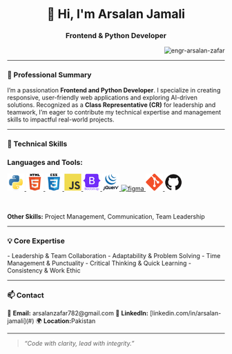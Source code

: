 <h1 align="center"> 👋 Hi, I'm Arsalan Jamali  </h1>
<h3 align="center">Frontend & Python Developer  </h3>
<div align="right">
  <img src="https://komarev.com/ghpvc/?username=engr-arsalan-zafar&label=Profile%20views&color=0e75b6&style=flat" height="25" width="130" alt="engr-arsalan-zafar" />
</div>

---

<h3>💼 Professional Summary  </h3>
I’m a passionation <strong>Frontend and Python Developer</strong>.  
I specialize in creating responsive, user-friendly web applications and exploring AI-driven solutions.  
Recognized as a <strong>Class Representative (CR)</strong> for leadership and teamwork, I’m eager to contribute my technical expertise and management skills to impactful real-world projects.  

---

<h3>🧠 Technical Skills  </h3>
<h3 align="left">Languages and Tools:</h3>

<p align="left">
  <!-- Python -->
  <a href="https://www.python.org" target="_blank" rel="noreferrer">
    <img src="https://raw.githubusercontent.com/devicons/devicon/master/icons/python/python-original.svg" alt="python" width="40" height="40"/>
  </a>

  <!-- HTML5 -->
  <a href="https://www.w3.org/html/" target="_blank" rel="noreferrer">
    <img src="https://raw.githubusercontent.com/devicons/devicon/master/icons/html5/html5-original-wordmark.svg" alt="html5" width="40" height="40"/>
  </a>

  <!-- CSS3 -->
  <a href="https://www.w3schools.com/css/" target="_blank" rel="noreferrer">
    <img src="https://raw.githubusercontent.com/devicons/devicon/master/icons/css3/css3-original-wordmark.svg" alt="css3" width="40" height="40"/>
  </a>

  <!-- JavaScript -->
  <a href="https://developer.mozilla.org/en-US/docs/Web/JavaScript" target="_blank" rel="noreferrer">
    <img src="https://raw.githubusercontent.com/devicons/devicon/master/icons/javascript/javascript-original.svg" alt="javascript" width="40" height="40"/>
  </a>

  <!-- Bootstrap -->
  <a href="https://getbootstrap.com" target="_blank" rel="noreferrer">
    <img src="https://raw.githubusercontent.com/devicons/devicon/master/icons/bootstrap/bootstrap-plain-wordmark.svg" alt="bootstrap" width="40" height="40"/>
  </a>

  <!-- jQuery -->
  <a href="https://jquery.com/" target="_blank" rel="noreferrer">
    <img src="https://raw.githubusercontent.com/devicons/devicon/master/icons/jquery/jquery-original-wordmark.svg" alt="jquery" width="40" height="40"/>
  </a>

  <!-- Figma -->
  <a href="https://www.figma.com/" target="_blank" rel="noreferrer">
    <img src="https://www.vectorlogo.zone/logos/figma/figma-icon.svg" alt="figma" width="40" height="40"/>
  </a>

  <!-- Git -->
  <a href="https://git-scm.com/" target="_blank" rel="noreferrer">
    <img src="https://raw.githubusercontent.com/devicons/devicon/master/icons/git/git-original.svg" alt="git" width="40" height="40"/>
  </a>

  <!-- GitHub -->
  <a href="https://github.com/" target="_blank" rel="noreferrer">
    <img src="https://raw.githubusercontent.com/devicons/devicon/master/icons/github/github-original.svg" alt="github" width="40" height="40"/>
  </a>
</p>
<br>
<br>
<strong>Other Skills:</strong> Project Management, Communication, Team Leadership  

---

<h3>💡 Core Expertise  </h3>
- Leadership & Team Collaboration  
- Adaptability & Problem Solving  
- Time Management & Punctuality  
- Critical Thinking & Quick Learning  
- Consistency & Work Ethic  

---

<h3>📫 Contact  </h3>
📧 <strong>Email:</strong> arsalanzafar782@gmail.com  
🔗 <strong>LinkedIn:</strong> [linkedin.com/in/arsalan-jamali](#)  
🌍 <strong>Location:</strong>Pakistan  

---

> *“Code with clarity, lead with integrity.”*  
